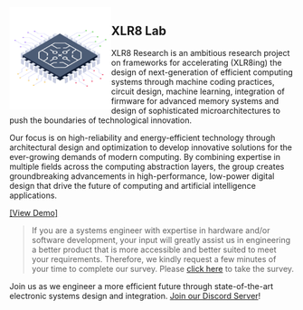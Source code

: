 <img align="left" width="180" src="/microchip.png" />

## XLR8 Lab
XLR8 Research is an ambitious research project on frameworks for accelerating (XLR8ing) the design of next-generation of efficient computing systems through machine coding practices, circuit design, machine learning, integration of firmware for advanced memory systems and design of sophisticated microarchitectures to push the boundaries of technological innovation.

Our focus is on high-reliability and energy-efficient technology through architectural design and optimization to develop innovative solutions for the ever-growing demands of modern computing. By combining expertise in multiple fields across the computing abstraction layers, the group creates groundbreaking advancements in high-performance, low-power digital design that drive the future of computing and artificial intelligence applications.

[[View Demo]](https://hackframe.herokuapp.com)


> If you are a systems engineer with expertise in hardware and/or software development, your input will greatly assist us in engineering a better product that is more accessible and better suited to meet your requirements. Therefore, we kindly request a few minutes of your time to complete our survey. Please [click here](https://forms.gle/6L2V9sU7WZDurjfL9) to take the survey.


Join us as we engineer a more efficient future through state-of-the-art electronic systems design and integration. [Join our Discord Server](https://discord.gg/83dMdBmnC3)!
